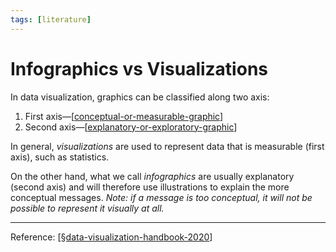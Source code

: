 ```yaml
---
tags: [literature]
---
```


# Infographics vs Visualizations

In data visualization, graphics can be classified along two axis:
1. First axis—[[conceptual-or-measurable-graphic]]
2. Second axis—[[explanatory-or-exploratory-graphic]]

In general, *visualizations* are used to represent data that is measurable (first axis), such as statistics.

On the other hand, what we call *infographics* are usually explanatory (second axis) and will therefore use illustrations to explain the more conceptual messages. *Note: if a message is too conceptual, it will not be possible to represent it visually at all.*

---
Reference: [[§data-visualization-handbook-2020]]





[//begin]: # "Autogenerated link references for markdown compatibility"
[conceptual-or-measurable-graphic]: conceptual-or-measurable-graphic "Conceptual or Measurable Graphic"
[explanatory-or-exploratory-graphic]: explanatory-or-exploratory-graphic "Explanatory or Exploratory Graphic"
[§data-visualization-handbook-2020]: ../2-fleeting/§data-visualization-handbook-2020 "Data Visualization Handbook (2020)"
[//end]: # "Autogenerated link references"